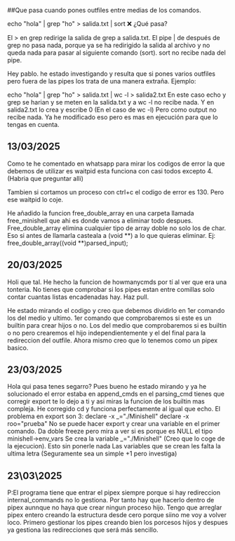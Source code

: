 ##Que pasa cuando pones outfiles entre medias de los comandos.

echo "hola" | grep "ho" > salida.txt | sort
❌ ¿Qué pasa?

El > en grep redirige la salida de grep a salida.txt.
El pipe | de después de grep no pasa nada, porque ya se ha redirigido la salida al archivo y no queda nada para pasar al siguiente comando (sort).
sort no recibe nada del pipe.

Hey pablo. he estado investigando y resulta que si pones varios outfiles pero fuera de las pipes los trata de una manera extraña. Ejemplo:

echo "hola" | grep "ho" > salida.txt | wc -l > salida2.txt
En este caso echo y grep se harian y se meten en la salida.txt y a wc -l no recibe nada. Y en salida2.txt lo crea y escribe 0 (En el caso de wc -l) Pero como output no recibe nada. Ya he modificado eso pero es mas en ejecución para que lo tengas en cuenta.

## 13/03/2025

Como te he comentado en whatsapp para mirar los codigos de error la que debemos de utilizar es waitpid esta funciona con casi todos excepto 4. (Habria que preguntar alli)

Tambien si cortamos un proceso con ctrl+c el codigo de error es 130. Pero ese waitpid lo coje.

He añadido la funcion free_double_array en una carpeta llamada free_minishell que ahi es donde vamos a eliminar todo despues.
Free_double_array elimina cualquier tipo de array doble no solo los de char. Eso si antes de llamarla casteala a (void **) a lo que quieras eliminar.
Ej:
free_double_array((void **)parsed_input);


## 20/03/2025

Holi que tal. He hecho la funcion de howmanycmds por tí al ver que era una tonteria. No tienes que comprobar si los pipes estan entre comillas solo contar cuantas listas encadenadas hay.
Haz pull.

He estado mirando el codigo y creo que debemos dividirlo en 1er comando los del medio y ultimo. 
1er comando que comprobaremos si este es un builtin para crear hijos o no. Los del medio que comprobaremos si es builtin o no pero crearemos el hijo independientemente y el del final para la redireccion del outfile. Ahora mismo creo que lo tenemos como un pipex basico.

## 23/03/2025

Hola qui pasa tenes segarro? Pues bueno he estado mirando y ya he solucionado el error estaba en append_cmds en el parsing_cmd tienes que corregir export te lo dejo a ti y asi miras la funcion de los builtin mas compleja. He corregido cd y funciona perfectamente al igual que echo.
El problema en export son 3:
declare -x _="./Minishell"
declare -x roo="prueba"
	No se puede hacer export y crear una variable en el primer comando. Da doble freeze pero mira a ver si es porque es NULL el tipo minishell->env_vars
	Se crea la variable _="./Minishell" (Creo que lo coge de la ejecucion). Esto sin ponerle nada
	Las variables que se crean les falta la ultima letra (Seguramente sea un simple +1 pero investiga)

## 23\03\2025

P:El programa tiene que entrar el pipex siempre porque si hay redireccion internal_commands no lo 
gestiona. Por tanto hay que hacerlo dentro de pipex aunnque no haya que crear ningun proceso hijo.
Tengo que arreglar pipex entero creando la estructura desde cero porque siino me voy a volver loco.
Primero gestionar los pipes creando bien los porcesos hijos y despues ya gestiona las redirecciones que será más sencillo. 